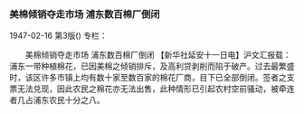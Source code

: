 ### 美棉倾销夺走市场  浦东数百棉厂倒闭

1947-02-16
第3版()
专栏：

　　美棉倾销夺走市场
    浦东数百棉厂倒闭
    【新华社延安十一日电】沪文汇报载：浦东一带种植棉花，已因美棉之倾销排斥，及高利贷剥削而陷于破产。过去最繁盛时，该区许多市镇上均有数十家至数百家的棉花厂商，目下已全部倒闭。签者之支票无法兑现，因此农民之棉花亦无法出售，此种情形已引起农村空前骚动，被牵连者几占浦东农民十分之八。
